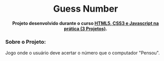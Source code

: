 <h1 align="center" > Guess Number </h1>

<h4 align="center" > Projeto desenvolvido durante o curso <a href="https://www.udemy.com/course/html5-css3-e-javascript-na-pratica-3-projetos/">HTML5, CSS3 e Javascript na prática (3 Projetos)</a>.</h4>  

### Sobre o Projeto: 

Jogo onde o usuário deve acertar o número que o computador "Pensou".
